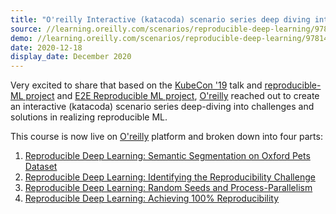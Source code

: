 ```yaml
---
title: "O'reilly Interactive (katacoda) scenario series deep diving into challenges and solution in realising reproducible ML"
source: //learning.oreilly.com/scenarios/reproducible-deep-learning/9781492091219/
demo: //learning.oreilly.com/scenarios/reproducible-deep-learning/9781492091219/
date: 2020-12-18
display_date: December 2020
---
```


Very excited to share that based on the [KubeCon '19][kubecon_us_talk] talk and [reproducible-ML project][repro-ml-blog] and [E2E Reproducible ML project][e2e-ml-on-k8s], 
[O'reilly][oreilly] reached out to create an interactive (katacoda) scenario series deep-diving into challenges and solutions in realizing reproducible ML. 

This course is now live on [O'reilly][oreilly] platform and broken down into four parts:
1. [Reproducible Deep Learning: Semantic Segmentation on Oxford Pets Dataset]
2. [Reproducible Deep Learning: Identifying the Reproducibility Challenge]
3. [Reproducible Deep Learning: Random Seeds and Process-Parallelism]
4. [Reproducible Deep Learning: Achieving 100% Reproducibility]


[e2e-ml-on-k8s]: //github.com/suneeta-mall/e2e-ml-on-k8s 
[KubeCon US 2019]: /talks/KubeCon_US_2019.html
[kubecon_us_talk]: //www.youtube.com/watch?v=ZEGdSLWdrH0
[repro-ml-blog]: //suneeta-mall.github.io/2019/12/20/Reproducibility-in-machine-learning.html
[Reproducible Deep Learning: Semantic Segmentation on Oxford Pets Dataset]: https://learning.oreilly.com/scenarios/reproducible-deep-learning/9781492091219/
[Reproducible Deep Learning: Identifying the Reproducibility Challenge]: https://learning.oreilly.com/scenarios/reproducible-deep-learning/9781492091226/
[Reproducible Deep Learning: Random Seeds and Process-Parallelism]: https://learning.oreilly.com/scenarios/reproducible-deep-learning/9781492091233/
[Reproducible Deep Learning: Achieving 100% Reproducibility]: https://learning.oreilly.com/scenarios/reproducible-deep-learning/9781492091240/
[oreilly]: //oreilly.com

